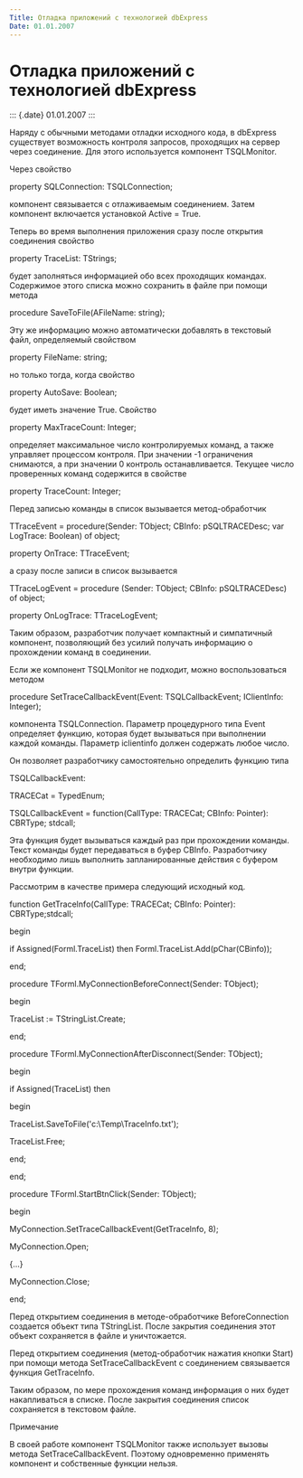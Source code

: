 ```yaml
---
Title: Отладка приложений с технологией dbExpress
Date: 01.01.2007
---
```



Отладка приложений с технологией dbExpress
==========================================

::: {.date}
01.01.2007
:::

Наряду с обычными методами отладки исходного кода, в dbExpress
существует возможность контроля запросов, проходящих на сервер через
соединение. Для этого используется компонент TSQLMonitor.

Через свойство

property SQLConnection: TSQLConnection;

компонент связывается с отлаживаемым соединением. Затем компонент
включается установкой Active = True.

Теперь во время выполнения приложения сразу после открытия соединения
свойство

property TraceList: TStrings;

будет заполняться информацией обо всех проходящих командах. Содержимое
этого списка можно сохранить в файле при помощи метода

procedure SaveToFile(AFileName: string);

Эту же информацию можно автоматически добавлять в текстовый файл,
определяемый свойством

property FileName: string;

но только тогда, когда свойство

property AutoSave: Boolean;

будет иметь значение True. Свойство

property MaxTraceCount: Integer;

определяет максимальное число контролируемых команд, а также управляет
процессом контроля. При значении -1 ограничения снимаются, а при
значении 0 контроль останавливается. Текущее число проверенных команд
содержится в свойстве

property TraceCount: Integer;

Перед записью команды в список вызывается метод-обработчик

TTraceEvent = procedure(Sender: TObject; CBInfo: pSQLTRACEDesc; var
LogTrace: Boolean) of object; 

property OnTrace: TTraceEvent;

а сразу после записи в список вызывается

TTraceLogEvent = procedure (Sender: TObject; CBInfo: pSQLTRACEDesc) of
object;

property OnLogTrace: TTraceLogEvent;

Таким образом, разработчик получает компактный и симпатичный компонент,
позволяющий без усилий получать информацию о прохождении команд в
соединении.

Если же компонент TSQLMonitor не подходит, можно воспользоваться методом

procedure SetTraceCallbackEvent(Event: TSQLCallbackEvent; IClientlnfo:
Integer);

компонента TSQLConnection. Параметр процедурного типа Event определяет
функцию, которая будет вызываться при выполнении каждой команды.
Параметр iclientinfo должен содержать любое число.

Он позволяет разработчику самостоятельно определить функцию типа

TSQLCallbackEvent:

TRACECat = TypedEnum;

TSQLCallbackEvent = function(CallType: TRACECat; CBInfo: Pointer):
CBRType; stdcall;

Эта функция будет вызываться каждый раз при прохождении команды. Текст
команды будет передаваться в буфер CBInfo. Разработчику необходимо лишь
выполнить запланированные действия с буфером внутри функции.

Рассмотрим в качестве примера следующий исходный код.

function GetTracelnfо(CallType: TRACECat; CBInfo: Pointer):
CBRType;stdcall;

begin

if Assigned(Forml.TraceList) then Forml.TraceList.Add(pChar(CBinfo));

end;

procedure TForml.MyConnectionBeforeConnect(Sender: TObject);

begin

TraceList := TStringList.Create; 

end;

procedure TForml.MyConnectionAfterDisconnect(Sender: TObject);

begin

if Assigned(TraceList) then

begin

   TraceList.SaveToFile(\'с:\\Temp\\TraceInfo.txt\');

   TraceList.Free;

end;

end;

procedure TForml.StartBtnClick(Sender: TObject);

begin

MyConnection.SetTraceCallbackEvent(GetTracelnfo, 8);

MyConnection.Open;

{...}

MyConnection.Close;

end;

Перед открытием соединения в методе-обработчике BeforeConnection
создается объект типа TStringList. После закрытия соединения этот объект
сохраняется в файле и уничтожается.

Перед открытием соединения (метод-обработчик нажатия кнопки Start) при
помощи метода SetTraceCallbackEvent с соединением связывается функция
GetTracelnfo.

Таким образом, по мере прохождения команд информация о них будет
накапливаться в списке. После закрытия соединения список сохраняется в
текстовом файле.

Примечание 

В своей работе компонент TSQLMonitor также использует вызовы метода
SetTraceCallbackEvent. Поэтому одновременно применять компонент и
собственные функции нельзя.
